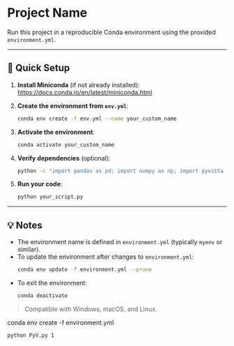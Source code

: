 # Project Name

Run this project in a reproducible Conda environment using the provided `environment.yml`.

---

## 🚀 Quick Setup

1. **Install Miniconda** (if not already installed):  
   https://docs.conda.io/en/latest/miniconda.html

2. **Create the environment from `env.yml`**:
   ```bash
   conda env create -f env.yml --name your_custom_name
   ```

3. **Activate the environment**:
   ```bash
   conda activate your_custom_name
   ```

4. **Verify dependencies** (optional):
   ```bash
   python -c "import pandas as pd; import numpy as np; import pyvista as pv; print('✅ All packages loaded!')"
   ```

5. **Run your code**:
   ```bash
   python your_script.py
   ```

---

## 💡 Notes

- The environment name is defined in `environment.yml` (typically `myenv` or similar).  
- To update the environment after changes to `environment.yml`:
  ```bash
  conda env update -f environment.yml --prune
  ```
- To exit the environment:
  ```bash
  conda deactivate
  ```

> Compatible with Windows, macOS, and Linux.

conda env create -f environment.yml

```bash
python PyV.py 1
```